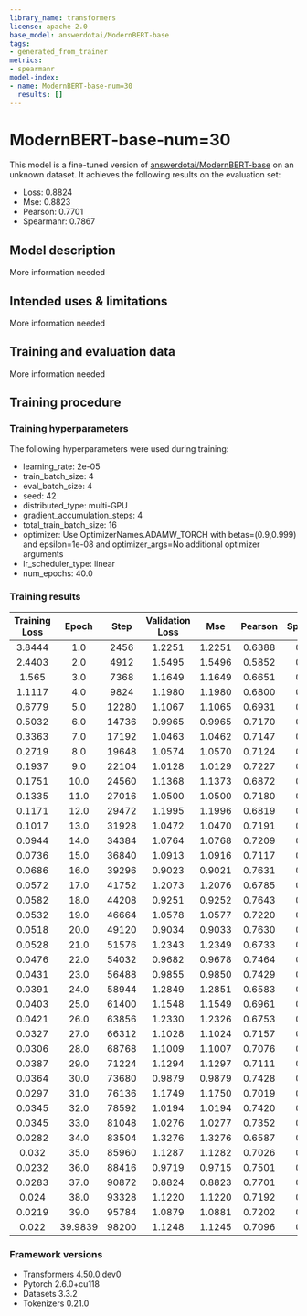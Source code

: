 ```yaml
---
library_name: transformers
license: apache-2.0
base_model: answerdotai/ModernBERT-base
tags:
- generated_from_trainer
metrics:
- spearmanr
model-index:
- name: ModernBERT-base-num=30
  results: []
---
```


<!-- This model card has been generated automatically according to the information the Trainer had access to. You
should probably proofread and complete it, then remove this comment. -->

# ModernBERT-base-num=30

This model is a fine-tuned version of [answerdotai/ModernBERT-base](https://huggingface.co/answerdotai/ModernBERT-base) on an unknown dataset.
It achieves the following results on the evaluation set:
- Loss: 0.8824
- Mse: 0.8823
- Pearson: 0.7701
- Spearmanr: 0.7867

## Model description

More information needed

## Intended uses & limitations

More information needed

## Training and evaluation data

More information needed

## Training procedure

### Training hyperparameters

The following hyperparameters were used during training:
- learning_rate: 2e-05
- train_batch_size: 4
- eval_batch_size: 4
- seed: 42
- distributed_type: multi-GPU
- gradient_accumulation_steps: 4
- total_train_batch_size: 16
- optimizer: Use OptimizerNames.ADAMW_TORCH with betas=(0.9,0.999) and epsilon=1e-08 and optimizer_args=No additional optimizer arguments
- lr_scheduler_type: linear
- num_epochs: 40.0

### Training results

| Training Loss | Epoch   | Step  | Validation Loss | Mse    | Pearson | Spearmanr |
|:-------------:|:-------:|:-----:|:---------------:|:------:|:-------:|:---------:|
| 3.8444        | 1.0     | 2456  | 1.2251          | 1.2251 | 0.6388  | 0.6548    |
| 2.4403        | 2.0     | 4912  | 1.5495          | 1.5496 | 0.5852  | 0.6053    |
| 1.565         | 3.0     | 7368  | 1.1649          | 1.1649 | 0.6651  | 0.6803    |
| 1.1117        | 4.0     | 9824  | 1.1980          | 1.1980 | 0.6800  | 0.6835    |
| 0.6779        | 5.0     | 12280 | 1.1067          | 1.1065 | 0.6931  | 0.6996    |
| 0.5032        | 6.0     | 14736 | 0.9965          | 0.9965 | 0.7170  | 0.7208    |
| 0.3363        | 7.0     | 17192 | 1.0463          | 1.0462 | 0.7147  | 0.7374    |
| 0.2719        | 8.0     | 19648 | 1.0574          | 1.0570 | 0.7124  | 0.7347    |
| 0.1937        | 9.0     | 22104 | 1.0128          | 1.0129 | 0.7227  | 0.7395    |
| 0.1751        | 10.0    | 24560 | 1.1368          | 1.1373 | 0.6872  | 0.7035    |
| 0.1335        | 11.0    | 27016 | 1.0500          | 1.0500 | 0.7180  | 0.7331    |
| 0.1171        | 12.0    | 29472 | 1.1995          | 1.1996 | 0.6819  | 0.7043    |
| 0.1017        | 13.0    | 31928 | 1.0472          | 1.0470 | 0.7191  | 0.7376    |
| 0.0944        | 14.0    | 34384 | 1.0764          | 1.0768 | 0.7209  | 0.7403    |
| 0.0736        | 15.0    | 36840 | 1.0913          | 1.0916 | 0.7117  | 0.7350    |
| 0.0686        | 16.0    | 39296 | 0.9023          | 0.9021 | 0.7631  | 0.7759    |
| 0.0572        | 17.0    | 41752 | 1.2073          | 1.2076 | 0.6785  | 0.6938    |
| 0.0582        | 18.0    | 44208 | 0.9251          | 0.9252 | 0.7643  | 0.7787    |
| 0.0532        | 19.0    | 46664 | 1.0578          | 1.0577 | 0.7220  | 0.7359    |
| 0.0518        | 20.0    | 49120 | 0.9034          | 0.9033 | 0.7630  | 0.7711    |
| 0.0528        | 21.0    | 51576 | 1.2343          | 1.2349 | 0.6733  | 0.6983    |
| 0.0476        | 22.0    | 54032 | 0.9682          | 0.9678 | 0.7464  | 0.7544    |
| 0.0431        | 23.0    | 56488 | 0.9855          | 0.9850 | 0.7429  | 0.7592    |
| 0.0391        | 24.0    | 58944 | 1.2849          | 1.2851 | 0.6583  | 0.6935    |
| 0.0403        | 25.0    | 61400 | 1.1548          | 1.1549 | 0.6961  | 0.7271    |
| 0.0421        | 26.0    | 63856 | 1.2330          | 1.2326 | 0.6753  | 0.7050    |
| 0.0327        | 27.0    | 66312 | 1.1028          | 1.1024 | 0.7157  | 0.7447    |
| 0.0306        | 28.0    | 68768 | 1.1009          | 1.1007 | 0.7076  | 0.7312    |
| 0.0387        | 29.0    | 71224 | 1.1294          | 1.1297 | 0.7111  | 0.7380    |
| 0.0364        | 30.0    | 73680 | 0.9879          | 0.9879 | 0.7428  | 0.7622    |
| 0.0297        | 31.0    | 76136 | 1.1749          | 1.1750 | 0.7019  | 0.7306    |
| 0.0345        | 32.0    | 78592 | 1.0194          | 1.0194 | 0.7420  | 0.7620    |
| 0.0345        | 33.0    | 81048 | 1.0276          | 1.0277 | 0.7352  | 0.7522    |
| 0.0282        | 34.0    | 83504 | 1.3276          | 1.3276 | 0.6587  | 0.6808    |
| 0.032         | 35.0    | 85960 | 1.1287          | 1.1282 | 0.7026  | 0.7216    |
| 0.0232        | 36.0    | 88416 | 0.9719          | 0.9715 | 0.7501  | 0.7704    |
| 0.0283        | 37.0    | 90872 | 0.8824          | 0.8823 | 0.7701  | 0.7867    |
| 0.024         | 38.0    | 93328 | 1.1220          | 1.1220 | 0.7192  | 0.7385    |
| 0.0219        | 39.0    | 95784 | 1.0879          | 1.0881 | 0.7202  | 0.7331    |
| 0.022         | 39.9839 | 98200 | 1.1248          | 1.1245 | 0.7096  | 0.7228    |


### Framework versions

- Transformers 4.50.0.dev0
- Pytorch 2.6.0+cu118
- Datasets 3.3.2
- Tokenizers 0.21.0
